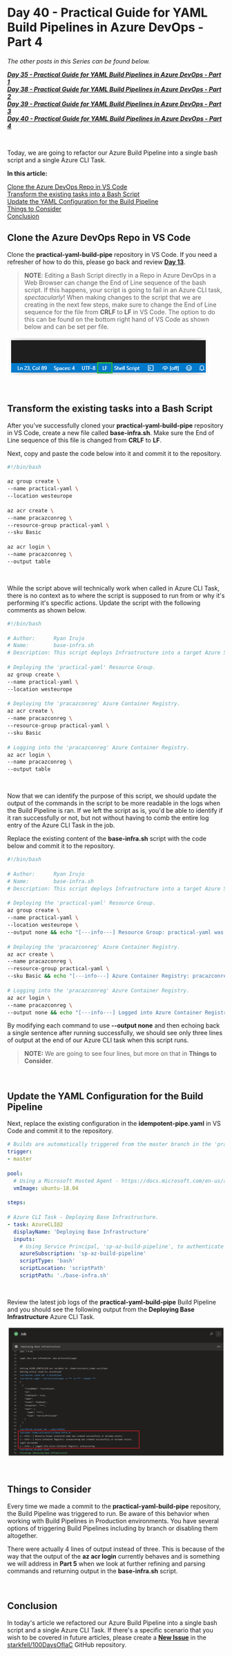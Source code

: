 # Day 40 - Practical Guide for YAML Build Pipelines in Azure DevOps - Part 4

*The other posts in this Series can be found below.*

***[Day 35 - Practical Guide for YAML Build Pipelines in Azure DevOps - Part 1](./day.35.building.a.practical.yaml.pipeline.part.1.md)***</br>
***[Day 38 - Practical Guide for YAML Build Pipelines in Azure DevOps - Part 2](./day.38.building.a.practical.yaml.pipeline.part.2.md)***</br>
***[Day 39 - Practical Guide for YAML Build Pipelines in Azure DevOps - Part 3](./day.39.building.a.practical.yaml.pipeline.part.3.md)***</br>
***[Day 40 - Practical Guide for YAML Build Pipelines in Azure DevOps - Part 4](./day.40.building.a.practical.yaml.pipeline.part.4.md)***</br>

</br>

Today, we are going to refactor our Azure Build Pipeline into a single bash script and a single Azure CLI Task.

**In this article:**

[Clone the Azure DevOps Repo in VS Code](#clone-the-azure-devops-repo-in-vs-code)</br>
[Transform the existing tasks into a Bash Script](#transform-the-existing-tasks-into-a-bash-script)</br>
[Update the YAML Configuration for the Build Pipeline](#update-the-yaml-configuration-for-the-build-pipeline)</br>
[Things to Consider](#things-to-consider)</br>
[Conclusion](#conclusion)</br>

## Clone the Azure DevOps Repo in VS Code

Clone the **practical-yaml-build-pipe** repository in VS Code. If you need a refresher of how to do this, please go back and review **[Day 13](./day.13.git.started.in.vs.code.windows.edition.md)**.

> **NOTE**: Editing a Bash Script directly in a Repo in Azure DevOps in a Web Browser can change the End of Line sequence of the bash script. If this happens, your script is going to fail in an Azure CLI task, *spectacularly*! When making changes to the script that we are creating in the next few steps, make sure to change the End of Line sequence for the file from **CRLF** to **LF** in VS Code. The option to do this can be found on the bottom right hand of VS Code as shown below and can be set per file.

![001](../images/day40/day.40.building.a.practical.yaml.pipeline.part.4.001.png)

</br>

## Transform the existing tasks into a Bash Script

After you've successfully cloned your **practical-yaml-build-pipe** repository in VS Code, create a new file called **base-infra.sh**. Make sure the End of Line sequence of this file is changed from **CRLF** to **LF**.

Next, copy and paste the code below into it and commit it to the repository.

```bash
#!/bin/bash

az group create \
--name practical-yaml \
--location westeurope

az acr create \
--name pracazconreg \
--resource-group practical-yaml \
--sku Basic

az acr login \
--name pracazconreg \
--output table
```

</br>

While the script above will technically work when called in Azure CLI Task, there is no context as to where the script is supposed to run from or why it's performing it's specific actions. Update the script with the following comments as shown below.

```bash
#!/bin/bash

# Author:      Ryan Irujo
# Name:        base-infra.sh
# Description: This script deploys Infrastructure into a target Azure Subscription from an Azure CLI Task in Azure DevOps.

# Deploying the 'practical-yaml' Resource Group.
az group create \
--name practical-yaml \
--location westeurope

# Deploying the 'pracazconreg' Azure Container Registry.
az acr create \
--name pracazconreg \
--resource-group practical-yaml \
--sku Basic

# Logging into the 'pracazconreg' Azure Container Registry.
az acr login \
--name pracazconreg \
--output table
```

</br>

Now that we can identify the purpose of this script, we should update the output of the commands in the script to be more readable in the logs when the Build Pipeline is ran. If we left the script as is, you'd be able to identify if it ran successfully or not, but not without having to comb the entire log entry of the Azure CLI Task in the job.

Replace the existing content of the **base-infra.sh** script with the code below and commit it to the repository.

```bash
#!/bin/bash

# Author:      Ryan Irujo
# Name:        base-infra.sh
# Description: This script deploys Infrastructure into a target Azure Subscription from an Azure CLI Task in Azure DevOps.

# Deploying the 'practical-yaml' Resource Group.
az group create \
--name practical-yaml \
--location westeurope \
--output none && echo "[---info---] Resource Group: practical-yaml was created successfully or already exists."

# Deploying the 'pracazconreg' Azure Container Registry.
az acr create \
--name pracazconreg \
--resource-group practical-yaml \
--sku Basic && echo "[---info---] Azure Container Registry: pracazconreg was created successfully or already exists."

# Logging into the 'pracazconreg' Azure Container Registry.
az acr login \
--name pracazconreg \
--output none && echo "[---info---] Logged into Azure Container Registry: pracazconreg."
```

By modifying each command to use **--output none** and then echoing back a single sentence after running successfully, we should see only three lines of output at the end of our Azure CLI task when this script runs.

> **NOTE:** We are going to see four lines, but more on that in **Things to Consider**.

</br>

## Update the YAML Configuration for the Build Pipeline

Next, replace the existing configuration in the **idempotent-pipe.yaml** in VS Code and commit it to the repository.

```yaml
# Builds are automatically triggered from the master branch in the 'practical-yaml-build-pipe' Repo.
trigger:
- master

pool:
  # Using a Microsoft Hosted Agent - https://docs.microsoft.com/en-us/azure/devops/pipelines/agents/hosted?view=azure-devops
  vmImage: ubuntu-18.04

steps:

# Azure CLI Task - Deploying Base Infrastructure.
- task: AzureCLI@2
  displayName: 'Deploying Base Infrastructure'
  inputs:
    # Using Service Principal, 'sp-az-build-pipeline', to authenticate to the Azure Subscription.
    azureSubscription: 'sp-az-build-pipeline'
    scriptType: 'bash'
    scriptLocation: 'scriptPath'
    scriptPath: './base-infra.sh'
```

</br>

Review the latest job logs of the **practical-yaml-build-pipe** Build Pipeline and you should see the following output from the **Deploying Base Infrastructure** Azure CLI Task.

![002](../images/day40/day.40.building.a.practical.yaml.pipeline.part.4.002.png)

</br>

## Things to Consider

Every time we made a commit to the **practical-yaml-build-pipe** repository, the Build Pipeline was triggered to run. Be aware of this behavior when working with Build Pipelines in Production environments. You have several options of triggering Build Pipelines including by branch or disabling them altogether.

There were actually 4 lines of output instead of three. This is because of the way that the output of the **az acr login** currently behaves and is something we will address in **Part 5** when we look at further refining and parsing commands and returning output in the **base-infra.sh** script.

</br>

## Conclusion

In today's article we refactored our Azure Build Pipeline into a single bash script and a single Azure CLI Task. If there's a specific scenario that you wish to be covered in future articles, please create a **[New Issue](https://github.com/starkfell/100DaysOfIaC/issues)** in the [starkfell/100DaysOfIaC](https://github.com/starkfell/100DaysOfIaC/) GitHub repository.
